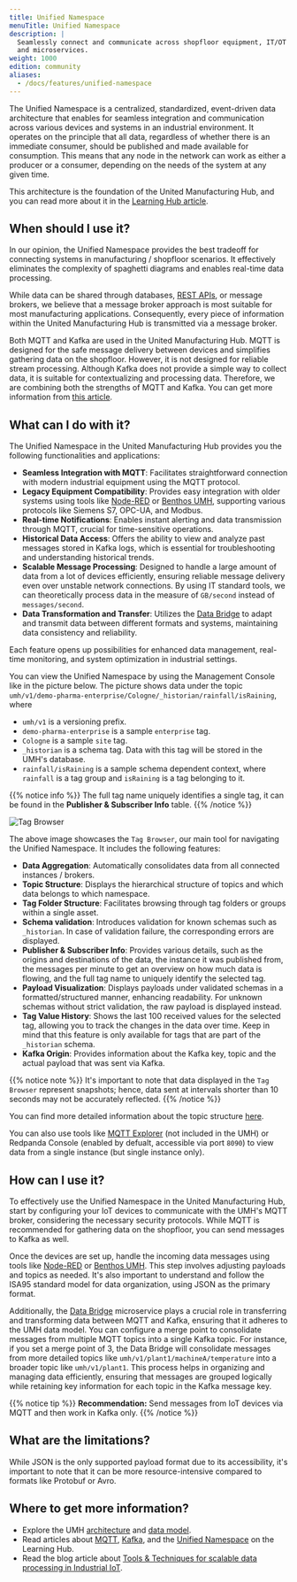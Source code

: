 ```yaml
---
title: Unified Namespace
menuTitle: Unified Namespace
description: |
  Seamlessly connect and communicate across shopfloor equipment, IT/OT systems,
  and microservices.
weight: 1000
edition: community
aliases:
  - /docs/features/unified-namespace
---
```


The Unified Namespace is a centralized, standardized, event-driven data
architecture that enables for seamless integration and communication across
various devices and systems in an industrial environment. It operates on the
principle that all data, regardless of whether there is an immediate consumer,
should be published and made available for consumption. This means that any
node in the network can work as either a producer or a consumer, depending on
the needs of the system at any given time.

This architecture is the foundation of the United Manufacturing Hub, and you
can read more about it in the [Learning Hub article](https://learn.umh.app/lesson/introduction-into-it-ot-unified-namespace/).

## When should I use it?

In our opinion, the Unified Namespace provides the best tradeoff for connecting
systems in manufacturing / shopfloor scenarios. It effectively eliminates the
complexity of spaghetti diagrams and enables real-time data processing.

While data can be shared through databases,
[REST APIs](https://learn.umh.app/lesson/introduction-into-it-ot-https-rest/),
or message brokers, we believe that a message broker approach is most suitable
for most manufacturing applications. Consequently, every piece of information
within the United Manufacturing Hub is transmitted via a message broker.

Both MQTT and Kafka are used in the United Manufacturing Hub. MQTT is designed
for the safe message delivery between devices and simplifies gathering data on
the shopfloor. However, it is not designed for reliable stream processing.
Although Kafka does not provide a simple way to collect data, it is suitable
for contextualizing and processing data. Therefore, we are combining both the
strengths of MQTT and Kafka. You can get more information from [this article](https://learn.umh.app/blog/tools-techniques-for-scalable-data-processing-in-industrial-iot/).

## What can I do with it?

The Unified Namespace in the United Manufacturing Hub provides you the following
functionalities and applications:

- **Seamless Integration with MQTT**: Facilitates straightforward connection
  with modern industrial equipment using the MQTT protocol.
- **Legacy Equipment Compatibility**: Provides easy integration with older
  systems using tools like [Node-RED](/docs/architecture/data-infrastructure/unified-namespace/node-red/)
  or [Benthos UMH](/docs/features/connectivity/benthos-umh/),
  supporting various protocols like Siemens S7, OPC-UA, and Modbus.
- **Real-time Notifications**: Enables instant alerting and data transmission
  through MQTT, crucial for time-sensitive operations.
- **Historical Data Access**: Offers the ability to view and analyze past
  messages stored in Kafka logs, which is essential for troubleshooting and
  understanding historical trends.
- **Scalable Message Processing**: Designed to handle a large amount of data
  from a lot of devices efficiently, ensuring reliable message delivery even
  over unstable network connections. By using IT standard tools, we can
  theoretically process data in the measure of `GB/second` instead of
  `messages/second`.
- **Data Transformation and Transfer**: Utilizes the
  [Data Bridge](/docs/architecture/data-infrastructure/unified-namespace/data-bridge/)
  to adapt and transmit data between different formats and systems, maintaining
  data consistency and reliability.

Each feature opens up possibilities for enhanced data management, real-time
monitoring, and system optimization in industrial settings.

You can view the Unified Namespace by using the Management Console like in the picture
below. The picture shows data under the topic
`umh/v1/demo-pharma-enterprise/Cologne/_historian/rainfall/isRaining`, where

- `umh/v1` is a versioning prefix.
- `demo-pharma-enterprise` is a sample `enterprise` tag.
- `Cologne` is a sample `site` tag.
- `_historian` is a schema tag. Data with this tag will be stored in the UMH's database.
- `rainfall/isRaining` is a sample schema dependent context, where `rainfall` is a tag group and
  `isRaining` is a tag belonging to it.

{{% notice info %}}
The full tag name uniquely identifies a single tag, it can be found in the **Publisher & Subscriber Info** table.
{{% /notice %}}

![Tag Browser](/images/features/unified-namespace/tagBrowser.png?width=80%)

The above image showcases the `Tag Browser`, our main tool for navigating the Unified Namespace. It includes the
following features:

- **Data Aggregation**: Automatically consolidates data from all connected instances / brokers.
- **Topic Structure**: Displays the hierarchical structure of topics and which data belongs to which namespace.
- **Tag Folder Structure**: Facilitates browsing through tag folders or groups within a single asset.
- **Schema validation**: Introduces validation for known schemas such as `_historian`. In case of validation
  failure, the corresponding errors are displayed.
- **Publisher & Subscriber Info**: Provides various details, such as the origins and destinations of the data,
  the instance it was published from, the messages per minute to get an overview on how much data is flowing,
  and the full tag name to uniquely identify the selected tag.
- **Payload Visualization**: Displays payloads under validated schemas in a formatted/structured manner, enhancing
  readability. For unknown schemas without strict validation, the raw payload is displayed instead.
- **Tag Value History**: Shows the last 100 received values for the selected tag, allowing you to track the
  changes in the data over time. Keep in mind that this feature is only available for tags that are part of the
  `_historian` schema.
- **Kafka Origin**: Provides information about the Kafka key, topic and the actual payload that was sent via Kafka.

{{% notice note %}}
It's important to note that data displayed in the `Tag Browser` represent snapshots; hence, data sent at
intervals shorter than 10 seconds may not be accurately reflected.
{{% /notice %}}

You can find more detailed information about the topic structure [here](/docs/datamodel/messages).

You can also use tools like [MQTT Explorer](https://mqtt-explorer.com/)
(not included in the UMH) or Redpanda Console (enabled by defualt, accessible
via port `8090`) to view data from a single instance (but single instance only).

## How can I use it?

To effectively use the Unified Namespace in the United Manufacturing Hub, start
by configuring your IoT devices to communicate with the UMH's MQTT broker,
considering the necessary security protocols. While MQTT is recommended for
gathering data on the shopfloor, you can send messages to Kafka as well.

Once the devices are set up, handle the incoming data messages using tools like
[Node-RED](/docs/architecture/data-infrastructure/unified-namespace/node-red/)
or [Benthos UMH](/docs/features/connectivity/benthos-umh/). This step involves
adjusting payloads and topics as needed. It's also important to understand and
follow the ISA95 standard model for data organization, using JSON as the
primary format.

Additionally, the [Data Bridge](/docs/architecture/data-infrastructure/unified-namespace/data-bridge/)
microservice plays a crucial role in transferring and transforming data between
MQTT and Kafka, ensuring that it adheres to the UMH data model. You can
configure a merge point to consolidate messages from multiple MQTT topics into
a single Kafka topic. For instance, if you set a merge point of 3, the Data
Bridge will consolidate messages from more detailed topics like
`umh/v1/plant1/machineA/temperature` into a broader topic like `umh/v1/plant1`.
This process helps in organizing and managing data efficiently, ensuring that
messages are grouped logically while retaining key information for each topic
in the Kafka message key.

{{% notice tip %}}
**Recommendation:** Send messages from IoT devices via MQTT and then work in
Kafka only.
{{% /notice %}}

## What are the limitations?

While JSON is the only supported payload format due to its accessibility, it's
important to note that it can be more resource-intensive compared to formats
like Protobuf or Avro.

## Where to get more information?

- Explore the UMH [architecture](/docs/architecture/) and
  [data model](/docs/datamodel/).
- Read articles about [MQTT](https://learn.umh.app/lesson/introduction-into-it-ot-mqtt/),
  [Kafka](https://learn.umh.app/lesson/introduction-into-it-ot-kafka/),
  and the [Unified Namespace](https://learn.umh.app/lesson/introduction-into-it-ot-unified-namespace/)
  on the Learning Hub.
- Read the blog article about
  [Tools & Techniques for scalable data processing in Industrial IoT](https://learn.umh.app/blog/tools-techniques-for-scalable-data-processing-in-industrial-iot/).
